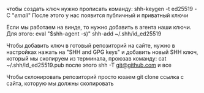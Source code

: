 чтобы создать ключ нужно прописать команду:
shh-keygen -t ed25519 -C "*email*"
После этого у нас появится публичный и приватный ключи

Если мы работаем на винде, то нужно добавить в агента наши ключи.
Для этого:
eval "$shh-agent -s)"
shh-add ~/.shh/id_ed25519

Чтобы добавить ключ в готовый репозиторий на сайте, нужно в настройках
нажать на "SHH and GPG keys" и добавить новый SHH ключ, который мы скопируем из терминала,
проюзав команду: cat ~/.shh/id_ed25519.pub
после этого shh -T git@github.com и все

Чтобы склонировать репозиторий просто юзаем 
git clone ссылка с сайта, которую мы должны скопировать



